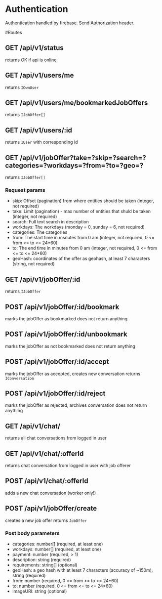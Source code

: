 # Authentication
Authentication handled by firebase. Send Authorization header.

#Routes
## GET /api/v1/status
returns OK if api is online

## GET /api/v1/users/me
returns `IOwnUser`

## GET /api/v1/users/me/bookmarkedJobOffers
returns `IJobOffer[]`

## GET /api/v1/users/:id
returns `IUser` with corresponding id

## GET /api/v1/jobOffer?take=?skip=?search=?categories=?workdays=?from=?to=?geo=?
returns `IJobOffer[]`

### Request params
- skip: Offset (pagination) from where entities should be taken (integer, not required)
- take: Limit (pagination) - max number of entities that shuld be taken (integer, not required)
- search: Full text search in description
- workdays: The workdays (monday = 0, sunday = 6, not required)
- categories: The categories
- from: The start time in msnutes from 0 am  (integer, not required, 0 <= from <= to <= 24*60)
- to: The end time in minutes from 0 am (integer, not required, 0 <= from <= to <= 24*60)
- geoHash: coordinates of the offer as geohash, at least 7 characters (string, not required)

## GET /api/v1/jobOffer/:id
returns `IJobOffer`

## POST /api/v1/jobOffer/:id/bookmark
marks the jobOffer as bookmarked
does not return anything

## POST /api/v1/jobOffer/:id/unbookmark
marks the jobOffer as not bookmarked
does not return anything

## POST /api/v1/jobOffer/:id/accept
marks the jobOffer as accepted, creates new conversation
returns `IConversation`

## POST /api/v1/jobOffer/:id/reject
marks the jobOffer as rejected, archives conversation
does not return anything

## GET /api/v1/chat/
returns all chat conversations from logged in user

## GET /api/v1/chat/:offerId
returns chat conversation from logged in user with job offerer

## POST /api/v1/chat/:offerId
adds a new chat conversation (worker only!)

## POST /api/v1/jobOffer/create
creates a new job offer
returns `JobOffer`

### Post body parameters
- categories: number[] (required, at least one)
- workdays: number[] (required, at least one)
- payment: number (required, > 1)
- description: string (required)
- requirements: string[] (optional)
- geoHash: a geo hash with at least 7 characters (accuracy of ~150m), string (required)
- from: number (required, 0 <= from <= to <= 24*60)
- to: number (required, 0 <= from <= to <= 24*60)
- imageURI: string (optional)
